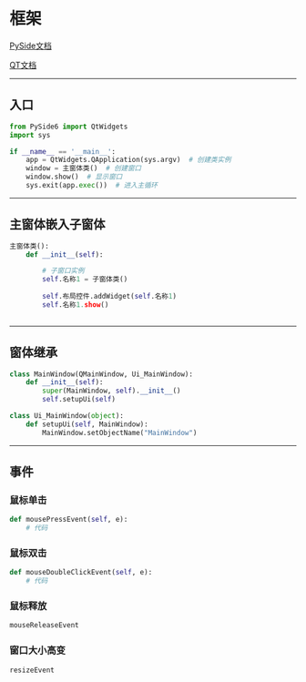 # 框架


[PySide文档](https://pyside.github.io/docs/pyside/index.html)

[QT文档](https://doc.qt.io/qtforpython/index.html#)

---
## 入口


```python
from PySide6 import QtWidgets
import sys

if __name__ == '__main__':
    app = QtWidgets.QApplication(sys.argv)  # 创建类实例
    window = 主窗体类()  # 创建窗口
    window.show()  # 显示窗口
    sys.exit(app.exec())  # 进入主循环	
```

---

## 主窗体嵌入子窗体

```python
主窗体类():
    def __init__(self):

        # 子窗口实例
        self.名称1 = 子窗体类()
	
        self.布局控件.addWidget(self.名称1)
        self.名称1.show()
        
```

---
## 窗体继承

```python
class MainWindow(QMainWindow, Ui_MainWindow):
    def __init__(self):
        super(MainWindow, self).__init__()
        self.setupUi(self)

class Ui_MainWindow(object):
    def setupUi(self, MainWindow):
        MainWindow.setObjectName("MainWindow")
```

---
## 事件

### 鼠标单击

```python
def mousePressEvent(self, e):
    # 代码
```

### 鼠标双击

```python
def mouseDoubleClickEvent(self, e):
    # 代码
```

### 鼠标释放

```python
mouseReleaseEvent
```

### 窗口大小高变

```python
resizeEvent
```


